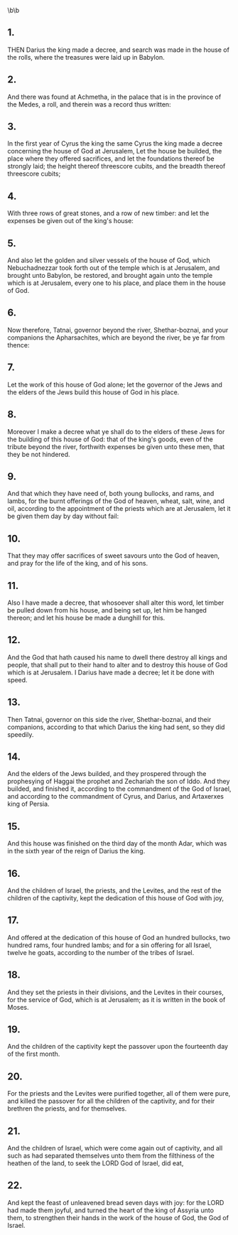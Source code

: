 \b\b
## 1.
THEN Darius the king made a decree, and search was made in the house of the rolls, where the treasures were laid up in Babylon.
## 2.
And there was found at Achmetha, in the palace that is in the province of the Medes, a roll, and therein was a record thus written:
## 3.
In the first year of Cyrus the king the same Cyrus the king made a decree concerning the house of God at Jerusalem, Let the house be builded, the place where they offered sacrifices, and let the foundations thereof be strongly laid; the height thereof threescore cubits, and the breadth thereof threescore cubits;
## 4.
With three rows of great stones, and a row of new timber: and let the expenses be given out of the king's house:
## 5.
And also let the golden and silver vessels of the house of God, which Nebuchadnezzar took forth out of the temple which is at Jerusalem, and brought unto Babylon, be restored, and brought again unto the temple which is at Jerusalem, every one to his place, and place them in the house of God.
## 6.
Now therefore, Tatnai, governor beyond the river, Shethar-boznai, and your companions the Apharsachites, which are beyond the river, be ye far from thence:
## 7.
Let the work of this house of God alone; let the governor of the Jews and the elders of the Jews build this house of God in his place.
## 8.
Moreover I make a decree what ye shall do to the elders of these Jews for the building of this house of God: that of the king's goods, even of the tribute beyond the river, forthwith expenses be given unto these men, that they be not hindered.
## 9.
And that which they have need of, both young bullocks, and rams, and lambs, for the burnt offerings of the God of heaven, wheat, salt, wine, and oil, according to the appointment of the priests which are at Jerusalem, let it be given them day by day without fail:
## 10.
That they may offer sacrifices of sweet savours unto the God of heaven, and pray for the life of the king, and of his sons.
## 11.
Also I have made a decree, that whosoever shall alter this word, let timber be pulled down from his house, and being set up, let him be hanged thereon; and let his house be made a dunghill for this.
## 12.
And the God that hath caused his name to dwell there destroy all kings and people, that shall put to their hand to alter and to destroy this house of God which is at Jerusalem.  I Darius have made a decree; let it be done with speed.
## 13.
Then Tatnai, governor on this side the river, Shethar-boznai, and their companions, according to that which Darius the king had sent, so they did speedily.
## 14.
And the elders of the Jews builded, and they prospered through the prophesying of Haggai the prophet and Zechariah the son of Iddo.  And they builded, and finished it, according to the commandment of the God of Israel, and according to the commandment of Cyrus, and Darius, and Artaxerxes king of Persia.
## 15.
And this house was finished on the third day of the month Adar, which was in the sixth year of the reign of Darius the king.
## 16.
And the children of Israel, the priests, and the Levites, and the rest of the children of the captivity, kept the dedication of this house of God with joy,
## 17.
And offered at the dedication of this house of God an hundred bullocks, two hundred rams, four hundred lambs; and for a sin offering for all Israel, twelve he goats, according to the number of the tribes of Israel.
## 18.
And they set the priests in their divisions, and the Levites in their courses, for the service of God, which is at Jerusalem; as it is written in the book of Moses.
## 19.
And the children of the captivity kept the passover upon the fourteenth day of the first month.
## 20.
For the priests and the Levites were purified together, all of them were pure, and killed the passover for all the children of the captivity, and for their brethren the priests, and for themselves.
## 21.
And the children of Israel, which were come again out of captivity, and all such as had separated themselves unto them from the filthiness of the heathen of the land, to seek the LORD God of Israel, did eat,
## 22.
And kept the feast of unleavened bread seven days with joy: for the LORD had made them joyful, and turned the heart of the king of Assyria unto them, to strengthen their hands in the work of the house of God, the God of Israel.
